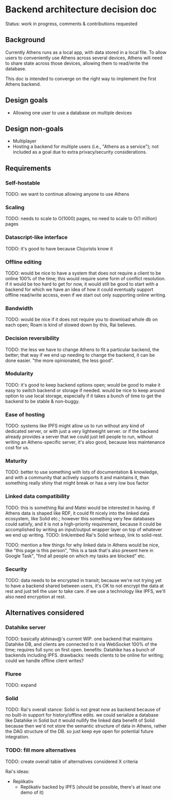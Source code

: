 # Backend architecture decision doc

Status: work in progress, comments & contributions requested

## Background

Currently Athens runs as a local app, with data stored in a local file. To allow
users to conveniently use Athens across several devices, Athens will need to
share state across those devices, allowing them to read/write the database.

This doc is intended to converge on the right way to implement the first Athens
backend.

## Design goals

* Allowing one user to use a database on multiple devices

## Design non-goals

* Multiplayer
* Hosting a backend for multiple users (i.e., "Athens as a service"); not
  included as a goal due to extra privacy/security considerations.

## Requirements

### Self-hostable

TODO: we want to continue allowing anyone to use Athens

### Scaling

TODO: needs to scale to O(1000) pages, no need to scale to O(1 million) pages

### Datascript-like interface

TODO: it's good to have because Clojurists know it

### Offline editing

TODO: would be nice to have a system that does not require a client to be online
100% of the time; this would require some form of conflict resolution. if it
would be too hard to get for now, it would still be good to start with a backend
for which we have an idea of how it could eventually support offline read/write
access, even if we start out only supporting online writing.

### Bandwidth

TODO: would be nice if it does not require you to download whole db on each
open; Roam is kind of slowed down by this, Rai believes.

### Decision reversibility

TODO: the less we have to change Athens to fit a particular backend, the better;
that way if we end up needing to change the backend, it can be done easier. "the
more opinionated, the less good".

### Modularity

TODO: it's good to keep backend options open; would be good to make it easy to
switch backend or storage if needed. would be nice to keep around option to use
local storage, especially if it takes a bunch of time to get the backend to be
stable & non-buggy.

### Ease of hosting

TODO: systems like IPFS might allow us to run without any kind of dedicated
server, or with just a very lightweight server. or if the backend already
provides a server that we could just tell people to run, without writing an
Athens-specific server, it's also good, because less maintenance cost for us.

### Maturity

TODO: better to use something with lots of documentation & knowledge, and with a
community that actively supports it and maintains it, than something really
shiny that might break or has a very low bus factor

### Linked data compatibility

TODO: this is something Rai and Matei would be interested in having. if Athens
data is shaped like RDF, it could fit nicely into the linked data ecosystem,
like Solid etc.; however this something very few databases could satisfy, and it
is not a high-priority requirement, because it could be accomplished by writing
an input/output wrapper layer on top of whatever we end up writing. TODO:
link/embed Rai's Solid writeup, link to solid-rest.

TODO: mention a few things for why linked data in Athens would be nice, like
"this page is this person", "this is a task that's also present here in Google
Task", "find all people on which my tasks are blocked" etc.

### Security

TODO: data needs to be encrypted in transit; because we're not trying yet to
have a backend shared between users, it's OK to not encrypt the data at rest and
just tell the user to take care. if we use a technology like IPFS, we'll also
need encryption at rest.

## Alternatives considered

### Datahike server

TODO: basically abhinav@'s current WIP. one backend that maintains Datahike DB,
and clients are connected to it via WebSocket 100% of the time; requires full
sync on first open. benefits: Datahike has a bunch of backends including IPFS.
drawbacks: needs clients to be online for writing; could we handle offline client
writes?

### Fluree

TODO: expand

### Solid

TODO: Rai's overall stance: Solid is not great now as backend because of no
built-in support for history/offline edits. we could serialize a database like
Datahike in Solid but it would nullify the linked data benefit of Solid because
then we'd not store the semantic structure of data in Athens, rather the DAG
structure of the DB. so just keep eye open for potential future integration.

### TODO: fill more alternatives

TODO: create overall table of alternatives considered X criteria

Rai's ideas:

* Replikativ
  * Replikativ backed by IPFS (should be possible, there's at least one demo of
    it)
